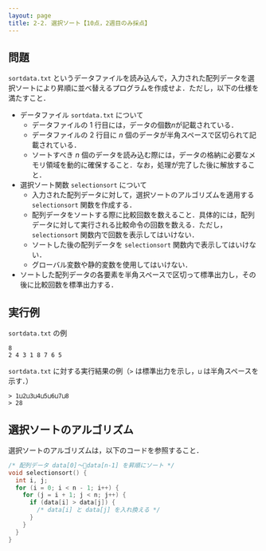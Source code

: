 ```yaml
---
layout: page
title: 2-2. 選択ソート【10点，2週目のみ採点】
---
```


## 問題
`sortdata.txt` というデータファイルを読み込んで，入力された配列データを選択ソートにより昇順に並べ替えるプログラムを作成せよ．ただし，以下の仕様を満たすこと．

- データファイル `sortdata.txt` について
  - データファイルの 1 行目には，データの個数$n$が記載されている．
  - データファイルの 2 行目に $n$ 個のデータが半角スペースで区切られて記載されている．
  - ソートすべき $n$ 個のデータを読み込む際には，データの格納に必要なメモリ領域を動的に確保すること．なお，処理が完了した後に解放すること．
- 選択ソート関数 `selectionsort` について
  - 入力された配列データに対して，選択ソートのアルゴリズムを適用する `selectionsort` 関数を作成する．
  - 配列データをソートする際に比較回数を数えること．具体的には，配列データに対して実行される比較命令の回数を数える．ただし， `selectionsort` 関数内で回数を表示してはいけない．
  - ソートした後の配列データを `selectionsort` 関数内で表示してはいけない．
  - グローバル変数や静的変数を使用してはいけない．
- ソートした配列データの各要素を半角スペースで区切って標準出力し，その後に比較回数を標準出力する．

## 実行例
`sortdata.txt` の例
```
8
2 4 3 1 8 7 6 5
```
`sortdata.txt` に対する実行結果の例（`>` は標準出力を示し，`⊔` は半角スペースを示す．）
```
> 1⊔2⊔3⊔4⊔5⊔6⊔7⊔8
> 28
```

## 選択ソートのアルゴリズム
選択ソートのアルゴリズムは，以下のコードを参照すること．
```c
/* 配列データ data[0]～data[n-1] を昇順にソート */
void selectionsort() {
  int i, j;
  for (i = 0; i < n - 1; i++) {
    for (j = i + 1; j < n; j++) {
      if (data[i] > data[j]) {
        /* data[i] と data[j] を入れ換える */
      }
    }
  }
}
```
